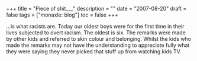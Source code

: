 +++
title = "Piece of shit___"
description = ""
date = "2007-08-20"
draft = false
tags = ["monaxle: blog"]
toc = false
+++

...is what racists are. Today our oldest boys were for the first time in their lives subjected to overt racism. The oldest is six. The remarks were made by other kids and referred to skin colour and belonging. Whilst the kids who made the remarks may not have the understanding to appreciate fully what they were saying they never picked that stuff up from watching kids TV.